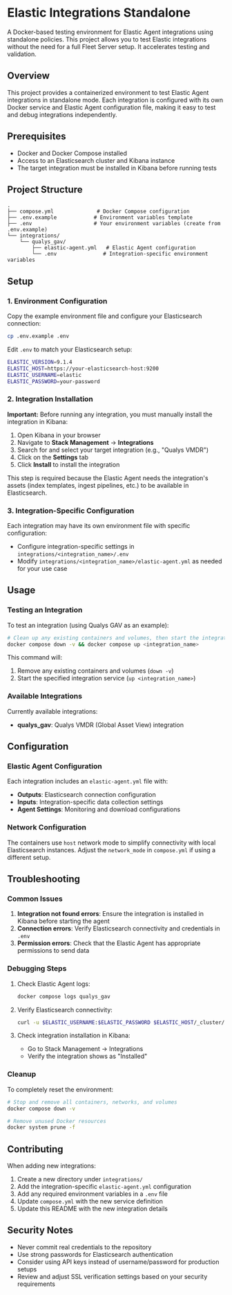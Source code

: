 # Elastic Integrations Standalone

A Docker-based testing environment for Elastic Agent integrations using standalone policies. This project allows you to test Elastic integrations without the need for a full Fleet Server setup. It accelerates testing and validation. 

## Overview

This project provides a containerized environment to test Elastic Agent integrations in standalone mode. Each integration is configured with its own Docker service and Elastic Agent configuration file, making it easy to test and debug integrations independently.

## Prerequisites

- Docker and Docker Compose installed
- Access to an Elasticsearch cluster and Kibana instance
- The target integration must be installed in Kibana before running tests

## Project Structure

```
.
├── compose.yml              # Docker Compose configuration
├── .env.example            # Environment variables template
├── .env                    # Your environment variables (create from .env.example)
└── integrations/
    └── qualys_gav/
        ├── elastic-agent.yml   # Elastic Agent configuration
        └── .env               # Integration-specific environment variables
```

## Setup

### 1. Environment Configuration

Copy the example environment file and configure your Elasticsearch connection:

```bash
cp .env.example .env
```

Edit `.env` to match your Elasticsearch setup:

```bash
ELASTIC_VERSION=9.1.4
ELASTIC_HOST=https://your-elasticsearch-host:9200
ELASTIC_USERNAME=elastic
ELASTIC_PASSWORD=your-password
```

### 2. Integration Installation

**Important:** Before running any integration, you must manually install the integration in Kibana:

1. Open Kibana in your browser
2. Navigate to **Stack Management** → **Integrations**
3. Search for and select your target integration (e.g., "Qualys VMDR")
4. Click on the **Settings** tab
5. Click **Install** to install the integration

This step is required because the Elastic Agent needs the integration's assets (index templates, ingest pipelines, etc.) to be available in Elasticsearch.

### 3. Integration-Specific Configuration

Each integration may have its own environment file with specific configuration:

- Configure integration-specific settings in `integrations/<integration_name>/.env`
- Modify `integrations/<integration_name>/elastic-agent.yml` as needed for your use case

## Usage

### Testing an Integration

To test an integration (using Qualys GAV as an example):

```bash
# Clean up any existing containers and volumes, then start the integration
docker compose down -v && docker compose up <integration_name>
```

This command will:
1. Remove any existing containers and volumes (`down -v`)
2. Start the specified integration service (`up <integration_name>`)

### Available Integrations

Currently available integrations:

- **qualys_gav**: Qualys VMDR (Global Asset View) integration

## Configuration

### Elastic Agent Configuration

Each integration includes an `elastic-agent.yml` file with:

- **Outputs**: Elasticsearch connection configuration
- **Inputs**: Integration-specific data collection settings
- **Agent Settings**: Monitoring and download configurations

### Network Configuration

The containers use `host` network mode to simplify connectivity with local Elasticsearch instances. Adjust the `network_mode` in `compose.yml` if using a different setup.

## Troubleshooting

### Common Issues

1. **Integration not found errors**: Ensure the integration is installed in Kibana before starting the agent
2. **Connection errors**: Verify Elasticsearch connectivity and credentials in `.env`
3. **Permission errors**: Check that the Elastic Agent has appropriate permissions to send data

### Debugging Steps

1. Check Elastic Agent logs:
   ```bash
   docker compose logs qualys_gav
   ```

2. Verify Elasticsearch connectivity:
   ```bash
   curl -u $ELASTIC_USERNAME:$ELASTIC_PASSWORD $ELASTIC_HOST/_cluster/health
   ```

3. Check integration installation in Kibana:
   - Go to Stack Management → Integrations
   - Verify the integration shows as "Installed"

### Cleanup

To completely reset the environment:

```bash
# Stop and remove all containers, networks, and volumes
docker compose down -v

# Remove unused Docker resources
docker system prune -f
```

## Contributing

When adding new integrations:

1. Create a new directory under `integrations/`
2. Add the integration-specific `elastic-agent.yml` configuration
3. Add any required environment variables in a `.env` file
4. Update `compose.yml` with the new service definition
5. Update this README with the new integration details

## Security Notes

- Never commit real credentials to the repository
- Use strong passwords for Elasticsearch authentication
- Consider using API keys instead of username/password for production setups
- Review and adjust SSL verification settings based on your security requirements